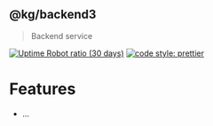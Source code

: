 ## @kg/backend3

> Backend service

[![Uptime Robot ratio (30 days)](https://img.shields.io/uptimerobot/ratio/m783459759-f4f2dab58a403606ca545a78.svg?style=flat-square)](https://stats.uptimerobot.com/LvXvNC2j5)
[![code style: prettier](https://img.shields.io/badge/code_style-prettier-ff69b4.svg?style=flat-square)](https://github.com/prettier/prettier)

# Features

- ...

